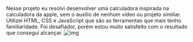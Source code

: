 Nesse projeto eu resolvi desenvolver uma calculadora inspirada na calculadora da apple, sem o auxílio de nenhum vídeo ou projeto similiar. Utilizei HTML, CSS e JavaScript que são as ferramentas que mais tenho familiaridade.
Foi desafiador, porém estou muito satisfeito com o resultado que consegui alcançar.
![img](https://user-images.githubusercontent.com/56324622/214623748-e89bb64b-68ca-423f-b804-2ac3f5fa93e2.png)
